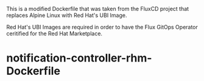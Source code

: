 This is a modified Dockerfile that was taken from the FluxCD project that replaces Alpine Linux with Red Hat's UBI Image.

Red Hat's UBI Images are required in order to have the Flux GitOps Operator ceritified for the Red Hat Marketplace.

# notification-controller-rhm-Dockerfile
 
